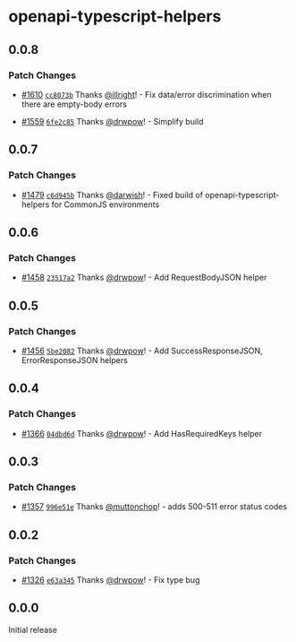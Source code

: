 # openapi-typescript-helpers

## 0.0.8

### Patch Changes

- [#1610](https://github.com/drwpow/openapi-typescript/pull/1610) [`cc8073b`](https://github.com/drwpow/openapi-typescript/commit/cc8073b3ee42e7aaa546a9c6a0553c300d8882de) Thanks [@illright](https://github.com/illright)! - Fix data/error discrimination when there are empty-body errors

- [#1559](https://github.com/drwpow/openapi-typescript/pull/1559) [`6fe2c85`](https://github.com/drwpow/openapi-typescript/commit/6fe2c856331e910b9c8376fc151d63028dcfba11) Thanks [@drwpow](https://github.com/drwpow)! - Simplify build

## 0.0.7

### Patch Changes

- [#1479](https://github.com/drwpow/openapi-typescript/pull/1479) [`c6d945b`](https://github.com/drwpow/openapi-typescript/commit/c6d945be717bb3999178fb3a77292e41e1b7ab80) Thanks [@darwish](https://github.com/darwish)! - Fixed build of openapi-typescript-helpers for CommonJS environments

## 0.0.6

### Patch Changes

- [#1458](https://github.com/drwpow/openapi-typescript/pull/1458) [`23517a2`](https://github.com/drwpow/openapi-typescript/commit/23517a2c2ab94d49085391130cd7d11f4da33cfb) Thanks [@drwpow](https://github.com/drwpow)! - Add RequestBodyJSON helper

## 0.0.5

### Patch Changes

- [#1456](https://github.com/drwpow/openapi-typescript/pull/1456) [`5be2082`](https://github.com/drwpow/openapi-typescript/commit/5be20827334c60e53222445561b9cfc526f4f6a9) Thanks [@drwpow](https://github.com/drwpow)! - Add SuccessResponseJSON, ErrorResponseJSON helpers

## 0.0.4

### Patch Changes

- [#1366](https://github.com/drwpow/openapi-typescript/pull/1366) [`04dbd6d`](https://github.com/drwpow/openapi-typescript/commit/04dbd6d84fffd1d88300421bae25e946f1c303da) Thanks [@drwpow](https://github.com/drwpow)! - Add HasRequiredKeys<T> helper

## 0.0.3

### Patch Changes

- [#1357](https://github.com/drwpow/openapi-typescript/pull/1357) [`996e51e`](https://github.com/drwpow/openapi-typescript/commit/996e51e9b475f4818af77301ed5c0ab458736cb9) Thanks [@muttonchop](https://github.com/muttonchop)! - adds 500-511 error status codes

## 0.0.2

### Patch Changes

- [#1326](https://github.com/drwpow/openapi-typescript/pull/1326) [`e63a345`](https://github.com/drwpow/openapi-typescript/commit/e63a34561c8137c4cfdef858a2272be32960ca4f) Thanks [@drwpow](https://github.com/drwpow)! - Fix type bug

## 0.0.0

Initial release
